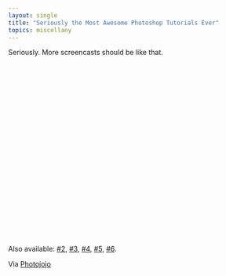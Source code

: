 ```yaml
---
layout: single
title: "Seriously the Most Awesome Photoshop Tutorials Ever"
topics: miscellany
---
```

Seriously. More screencasts should be like that.

<object width="425" height="355"><param name="movie" value="http://www.youtube.com/v/U_X5uR7VC4M&rel=1"></param><param name="wmode" value="transparent"></param><embed src="http://www.youtube.com/v/U_X5uR7VC4M&rel=1" type="application/x-shockwave-flash" wmode="transparent" width="425" height="355"></embed></object>

Also available: [#2](http://www.youtube.com/watch?v=VXeZ0s8DXZ0), [#3](http://www.youtube.com/watch?v=MWn0lxRNqos), [#4](http://www.youtube.com/watch?v=YNfBF2xvhaE), [#5](http://www.youtube.com/watch?v=x-8hQh6hdnI), [#6](http://www.youtube.com/watch?v=lys2MxjzE94).

Via [Photojojo](http://www.photojojo.com)